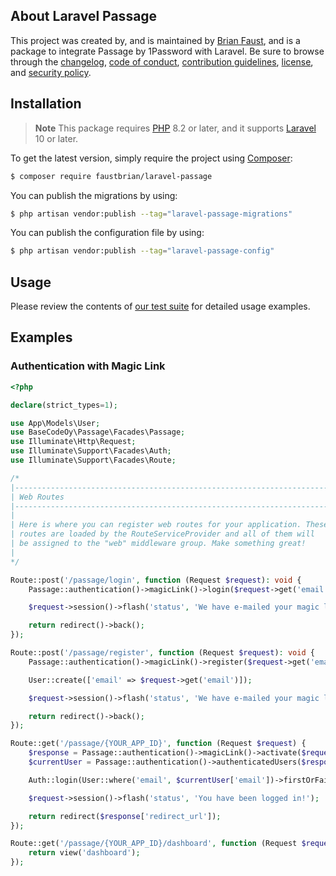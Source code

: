 ## About Laravel Passage

This project was created by, and is maintained by [Brian Faust](https://github.com/faustbrian), and is a package to integrate Passage by 1Password with Laravel. Be sure to browse through the [changelog](CHANGELOG.md), [code of conduct](.github/CODE_OF_CONDUCT.md), [contribution guidelines](.github/CONTRIBUTING.md), [license](LICENSE), and [security policy](.github/SECURITY.md).

## Installation

> **Note**
> This package requires [PHP](https://www.php.net/) 8.2 or later, and it supports [Laravel](https://laravel.com/) 10 or later.

To get the latest version, simply require the project using [Composer](https://getcomposer.org/):

```bash
$ composer require faustbrian/laravel-passage
```

You can publish the migrations by using:

```bash
$ php artisan vendor:publish --tag="laravel-passage-migrations"
```

You can publish the configuration file by using:

```bash
$ php artisan vendor:publish --tag="laravel-passage-config"
```

## Usage

Please review the contents of [our test suite](/tests) for detailed usage examples.

## Examples

### Authentication with Magic Link

```php
<?php

declare(strict_types=1);

use App\Models\User;
use BaseCodeOy\Passage\Facades\Passage;
use Illuminate\Http\Request;
use Illuminate\Support\Facades\Auth;
use Illuminate\Support\Facades\Route;

/*
|--------------------------------------------------------------------------
| Web Routes
|--------------------------------------------------------------------------
|
| Here is where you can register web routes for your application. These
| routes are loaded by the RouteServiceProvider and all of them will
| be assigned to the "web" middleware group. Make something great!
|
*/

Route::post('/passage/login', function (Request $request): void {
    Passage::authentication()->magicLink()->login($request->get('email'));

    $request->session()->flash('status', 'We have e-mailed your magic link!');

    return redirect()->back();
});

Route::post('/passage/register', function (Request $request): void {
    Passage::authentication()->magicLink()->register($request->get('email'));

    User::create(['email' => $request->get('email')]);

    $request->session()->flash('status', 'We have e-mailed your magic link!');

    return redirect()->back();
});

Route::get('/passage/{YOUR_APP_ID}', function (Request $request) {
    $response = Passage::authentication()->magicLink()->activate($request->query('psg_magic_link'));
    $currentUser = Passage::authentication()->authenticatedUsers($response['auth_token'])->currentUser();

    Auth::login(User::where('email', $currentUser['email'])->firstOrFail());

    $request->session()->flash('status', 'You have been logged in!');

    return redirect($response['redirect_url']);
});

Route::get('/passage/{YOUR_APP_ID}/dashboard', function (Request $request): void {
    return view('dashboard');
});
```
